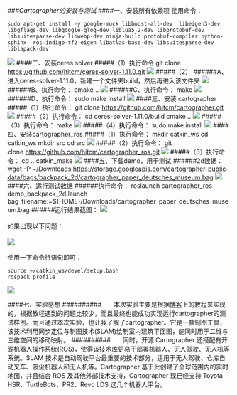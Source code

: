 ###*Cartographer的安装与测试*
####一、安装所有依赖项
使用命令：</br>

	sudo apt-get install -y google-mock libboost-all-dev  libeigen3-dev libgflags-dev libgoogle-glog-dev liblua5.2-dev libprotobuf-dev  libsuitesparse-dev libwebp-dev ninja-build protobuf-compiler python-sphinx  ros-indigo-tf2-eigen libatlas-base-dev libsuitesparse-dev liblapack-dev
![](https://ooo.0o0.ooo/2016/11/11/5825c38b92c25.png)
####二、安装ceres solver
#####（1）执行命令
 	git clone https://github.com/hitcm/ceres-solver-1.11.0.git
![](https://ooo.0o0.ooo/2016/11/11/5825c38b735de.png)
#####（2）
######A、进入ceres-solver-1.11.0，新建一个文件夹build，然后再进入该文件夹
![](https://ooo.0o0.ooo/2016/11/11/5825c38b72dec.png)
######B、执行命令：
	cmake ..
![](https://ooo.0o0.ooo/2016/11/11/5825c38c0aa23.png)
######C、执行命令：
	make
![](https://ooo.0o0.ooo/2016/11/11/5825c38c0c5f0.png)
######D、执行命令：
	sudo make install
![](https://ooo.0o0.ooo/2016/11/11/5825c38c52842.png)
####三、安装 cartographer
#####（1）执行命令：
	git clone https://github.com/hitcm/cartographer.git
![](![](https://ooo.0o0.ooo/2016/11/11/5825c38c21f2a.png))
#####（2）执行命令：
	cd ceres-solver-1.11.0/build
	cmake ..
![](https://ooo.0o0.ooo/2016/11/11/5825c38c64458.png)
#####（3）执行命令：
	make
![](https://ooo.0o0.ooo/2016/11/11/5825c3b98eb9d.png)
#####（4）执行命令：
	sudo make install
![](https://ooo.0o0.ooo/2016/11/11/5825c3b9887ee.png)
####四、安装cartographer_ros
#####（1）执行命令：
	mkdir catkin_ws
	cd catkin_ws
	mkdir src
	cd src
![](https://ooo.0o0.ooo/2016/11/11/5825c3b8a8bc5.png)
#####（2）执行命令：
	git clone https://github.com/hitcm/cartographer_ros.git
![](https://ooo.0o0.ooo/2016/11/11/5825c3b8d841c.png)
#####（3）执行命令：
	cd ..
 	catkin_make
![](https://ooo.0o0.ooo/2016/11/11/5825c3ba101b2.png)
####五、下载demo，用于测试
######2d数据：
	wget -P ~/Downloads https://storage.googleapis.com/cartographer-public-data/bags/backpack_2d/cartographer_paper_deutsches_museum.bag
![](https://ooo.0o0.ooo/2016/11/11/5825c3c403cce.png)
####六、运行测试数据
######执行命令：
	roslaunch cartographer_ros demo_backpack_2d.launch bag_filename:=${HOME}/Downloads/cartographer_paper_deutsches_museum.bag
######运行结果截图：
![](https://ooo.0o0.ooo/2016/11/11/5825c6b96a7d8.png)
</br></br>
如果出现以下问题：</br></br>
![](https://ooo.0o0.ooo/2016/11/11/5825c3b9cd74a.png)
</br></br>使用一下命令行语句即可：
	
	source ~/catkin_ws/devel/setup.bash
	rospack profile
![](https://ooo.0o0.ooo/2016/11/11/5825c3b962124.png)

####七、实验感想
##########&#160; &#160; &#160; &#160;本次实验主要是根据[博客](http://www.cnblogs.com/hitcm/p/5939507.html)上的教程来实现的，根据教程遇到的问题比较少，而且最终也能成功实现运行cartographer的测试样例。而且通过本次实验，也让我了解了cartographer。它是一款制图工具，该技术利用同步定位与制图技术(SLAM)绘制室内建筑平面图，能同时用于二维与三维空间的移动映射。
##########&#160; &#160; &#160; &#160;同时，开源 Cartographer 还搭配有开源机器人操作系统(ROS)，使得该技术库更易于部署机器人、无人驾驶、无人机等系统。SLAM 技术是自动驾驶平台最重要的技术部分，适用于无人驾驶、仓库自动叉车、吸尘机器人和无人机等。Cartographer 基于此创建了全球范围内的实时地图，并且结合 ROS 及其他外部技术支持，Cartographer 现已经支持 Toyota HSR、TurtleBots、PR2、Revo LDS 这几个机器人平台。
